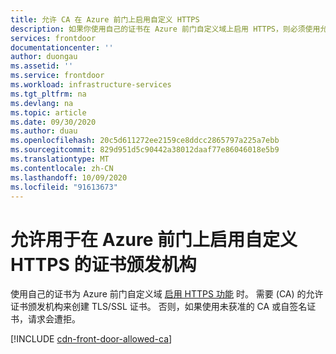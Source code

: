 ```yaml
---
title: 允许 CA 在 Azure 前门上启用自定义 HTTPS
description: 如果你使用自己的证书在 Azure 前门自定义域上启用 HTTPS，则必须使用允许的证书颁发机构 (CA) 来创建它。
services: frontdoor
documentationcenter: ''
author: duongau
ms.assetid: ''
ms.service: frontdoor
ms.workload: infrastructure-services
ms.tgt_pltfrm: na
ms.devlang: na
ms.topic: article
ms.date: 09/30/2020
ms.author: duau
ms.openlocfilehash: 20c5d611272ee2159ce8ddcc2865797a225a7ebb
ms.sourcegitcommit: 829d951d5c90442a38012daaf77e86046018e5b9
ms.translationtype: MT
ms.contentlocale: zh-CN
ms.lasthandoff: 10/09/2020
ms.locfileid: "91613673"
---
```

# <a name="allowed-certificate-authorities-for-enabling-custom-https-on-azure-front-door"></a>允许用于在 Azure 前门上启用自定义 HTTPS 的证书颁发机构

使用自己的证书为 Azure 前门自定义域 [启用 HTTPS 功能](front-door-custom-domain-https.md?tabs=option-2-enable-https-with-your-own-certificate) 时。 需要 (CA) 的允许证书颁发机构来创建 TLS/SSL 证书。 否则，如果使用未获准的 CA 或自签名证书，请求会遭拒。

[!INCLUDE [cdn-front-door-allowed-ca](../../includes/cdn-front-door-allowed-ca.md)]
